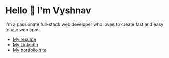 # Hello 👋 I'm Vyshnav

I'm a passionate full-stack web developer who loves to create fast and easy to use web apps.

- [My resume](https://drive.google.com/file/d/1VEPPnAnNLZDgbl0Pb0a13ggMUqrTcYHQ/view?usp=drive_link)
- [My LinkedIn](https://www.linkedin.com/in/vyshnavr856/)
- [My portfolio site](https://vyshnav856.github.io/portfolio/)
